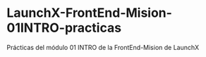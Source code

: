 # LaunchX-FrontEnd-Mision-01INTRO-practicas
Prácticas del módulo 01 INTRO de la FrontEnd-Mision de LaunchX
